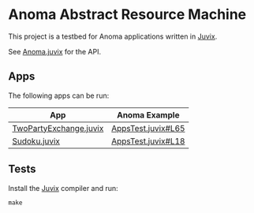 # Anoma Abstract Resource Machine

This project is a testbed for Anoma applications written in [Juvix](https://juvix.org).

See [Anoma.juvix](Anoma.juvix) for the API.

## Apps

The following apps can be run:

| App                                                   | Anoma Example                             |
|-------------------------------------------------------|-----------------------------------------------|
| [TwoPartyExchange.juvix](Apps/TwoPartyExchange.juvix) | [AppsTest.juvix#L65](Test/AppsTest.juvix#L65) |
| [Sudoku.juvix](Apps/Sudoku.juvix)                     | [AppsTest.juvix#L18](Test/AppsTest.juvix#L65) |

## Tests

Install the [Juvix](https://juvix.org) compiler and run:

``` shell
make
```
